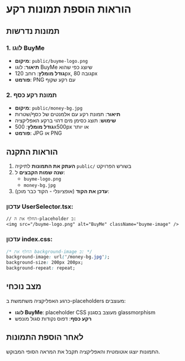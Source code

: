 # הוראות הוספת תמונות רקע

## תמונות נדרשות

### 1. לוגו BuyMe
- **מיקום**: `public/buyme-logo.png`
- **תיאור**: לוגו BuyMe שיוצג כפי שהוא
- **גודל מומלץ**: רוחב 120px, גובה 80px
- **פורמט**: PNG עם רקע שקוף

### 2. תמונת רקע כסף
- **מיקום**: `public/money-bg.jpg` 
- **תיאור**: תמונת רקע עם אלמנטים של כסף/שטרות
- **שימוש**: תוצג כסימן מים דהוי ברקע האפליקציה
- **גודל מומלץ**: 500x500px או יותר
- **פורמט**: JPG או PNG

## הוראות התקנה

1. **העתק את התמונות** לתיקיה `public/` בשורש הפרויקט
2. **שנה שמות הקבצים** ל:
   - `buyme-logo.png`
   - `money-bg.jpg`
3. **עדכן את הקוד** (אופציונלי - הקוד כבר מוכן):

### עדכון UserSelector.tsx:
```tsx
// החלף את ה-placeholder ב:
<img src="/buyme-logo.png" alt="BuyMe" className="buyme-image" />
```

### עדכון index.css:
```css
/* החלף את background-image ב: */
background-image: url('/money-bg.jpg');
background-size: 200px 200px;
background-repeat: repeat;
```

## מצב נוכחי
כרגע האפליקציה משתמשת ב-placeholders מעוצבים:
- **לוגו BuyMe**: placeholder CSS מעוצב בסגנון glassmorphism
- **רקע כסף**: דפוס נקודות סגול מונפש

## לאחר הוספת התמונות
התמונות יוצגו אוטומטית והאפליקציה תקבל את המראה הסופי המבוקש.
